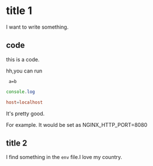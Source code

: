 # title 1

I want to write something.

## code


this is a code.

hh,you can run

`
a=b`

```js
console.log
```

```conf
host=localhost
```

It's pretty good.

For example. It would be set as NGINX_HTTP_PORT=8080

## title 2

I find something in the `env` file.I love my country.
